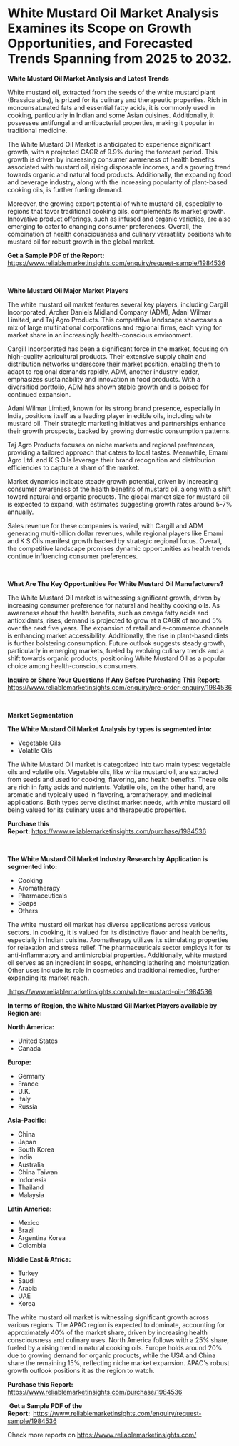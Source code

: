 <p><h1>White Mustard Oil Market Analysis Examines its Scope on Growth Opportunities, and Forecasted Trends Spanning from 2025 to 2032.</h1></p><p><strong>White Mustard Oil Market Analysis and Latest Trends</strong></p>
<p><p>White mustard oil, extracted from the seeds of the white mustard plant (Brassica alba), is prized for its culinary and therapeutic properties. Rich in monounsaturated fats and essential fatty acids, it is commonly used in cooking, particularly in Indian and some Asian cuisines. Additionally, it possesses antifungal and antibacterial properties, making it popular in traditional medicine.</p><p>The White Mustard Oil Market is anticipated to experience significant growth, with a projected CAGR of 9.9% during the forecast period. This growth is driven by increasing consumer awareness of health benefits associated with mustard oil, rising disposable incomes, and a growing trend towards organic and natural food products. Additionally, the expanding food and beverage industry, along with the increasing popularity of plant-based cooking oils, is further fueling demand.</p><p>Moreover, the growing export potential of white mustard oil, especially to regions that favor traditional cooking oils, complements its market growth. Innovative product offerings, such as infused and organic varieties, are also emerging to cater to changing consumer preferences. Overall, the combination of health consciousness and culinary versatility positions white mustard oil for robust growth in the global market.</p></p>
<p><strong>Get a Sample PDF of the Report:&nbsp;</strong> <a href="https://www.reliablemarketinsights.com/enquiry/request-sample/1984536?utm_campaign=2262&utm_medium=2&utm_source=Github&utm_content=ia&utm_term=30012025&utm_id=white-mustard-oil">https://www.reliablemarketinsights.com/enquiry/request-sample/1984536</a></p>
<p>&nbsp;</p>
<p><strong>White Mustard Oil Major Market Players</strong></p>
<p><p>The white mustard oil market features several key players, including Cargill Incorporated, Archer Daniels Midland Company (ADM), Adani Wilmar Limited, and Taj Agro Products. This competitive landscape showcases a mix of large multinational corporations and regional firms, each vying for market share in an increasingly health-conscious environment.</p><p>Cargill Incorporated has been a significant force in the market, focusing on high-quality agricultural products. Their extensive supply chain and distribution networks underscore their market position, enabling them to adapt to regional demands rapidly. ADM, another industry leader, emphasizes sustainability and innovation in food products. With a diversified portfolio, ADM has shown stable growth and is poised for continued expansion.</p><p>Adani Wilmar Limited, known for its strong brand presence, especially in India, positions itself as a leading player in edible oils, including white mustard oil. Their strategic marketing initiatives and partnerships enhance their growth prospects, backed by growing domestic consumption patterns.</p><p>Taj Agro Products focuses on niche markets and regional preferences, providing a tailored approach that caters to local tastes. Meanwhile, Emami Agro Ltd. and K S Oils leverage their brand recognition and distribution efficiencies to capture a share of the market.</p><p>Market dynamics indicate steady growth potential, driven by increasing consumer awareness of the health benefits of mustard oil, along with a shift toward natural and organic products. The global market size for mustard oil is expected to expand, with estimates suggesting growth rates around 5-7% annually.</p><p>Sales revenue for these companies is varied, with Cargill and ADM generating multi-billion dollar revenues, while regional players like Emami and K S Oils manifest growth backed by strategic regional focus. Overall, the competitive landscape promises dynamic opportunities as health trends continue influencing consumer preferences.</p></p>
<p>&nbsp;</p>
<p><strong>What Are The Key Opportunities For White Mustard Oil Manufacturers?</strong></p>
<p><p>The White Mustard Oil market is witnessing significant growth, driven by increasing consumer preference for natural and healthy cooking oils. As awareness about the health benefits, such as omega fatty acids and antioxidants, rises, demand is projected to grow at a CAGR of around 5% over the next five years. The expansion of retail and e-commerce channels is enhancing market accessibility. Additionally, the rise in plant-based diets is further bolstering consumption. Future outlook suggests steady growth, particularly in emerging markets, fueled by evolving culinary trends and a shift towards organic products, positioning White Mustard Oil as a popular choice among health-conscious consumers.</p></p>
<p><strong>Inquire or Share Your Questions If Any Before Purchasing This Report:</strong> <a href="https://www.reliablemarketinsights.com/enquiry/pre-order-enquiry/1984536?utm_campaign=2262&utm_medium=2&utm_source=Github&utm_content=ia&utm_term=30012025&utm_id=white-mustard-oil">https://www.reliablemarketinsights.com/enquiry/pre-order-enquiry/1984536</a></p>
<p>&nbsp;</p>
<p><strong>Market Segmentation</strong></p>
<p><strong>The White Mustard Oil Market Analysis by types is segmented into:</strong></p>
<p><ul><li>Vegetable Oils</li><li>Volatile Oils</li></ul></p>
<p><p>The White Mustard Oil market is categorized into two main types: vegetable oils and volatile oils. Vegetable oils, like white mustard oil, are extracted from seeds and used for cooking, flavoring, and health benefits. These oils are rich in fatty acids and nutrients. Volatile oils, on the other hand, are aromatic and typically used in flavoring, aromatherapy, and medicinal applications. Both types serve distinct market needs, with white mustard oil being valued for its culinary uses and therapeutic properties.</p></p>
<p><strong>Purchase this Report:&nbsp;</strong><a href="https://www.reliablemarketinsights.com/purchase/1984536?utm_campaign=2262&utm_medium=2&utm_source=Github&utm_content=ia&utm_term=30012025&utm_id=white-mustard-oil">https://www.reliablemarketinsights.com/purchase/1984536</a></p>
<p>&nbsp;</p>
<p><strong>The White Mustard Oil Market Industry Research by Application is segmented into:</strong></p>
<p><ul><li>Cooking</li><li>Aromatherapy</li><li>Pharmaceuticals</li><li>Soaps</li><li>Others</li></ul></p>
<p><p>The white mustard oil market has diverse applications across various sectors. In cooking, it is valued for its distinctive flavor and health benefits, especially in Indian cuisine. Aromatherapy utilizes its stimulating properties for relaxation and stress relief. The pharmaceuticals sector employs it for its anti-inflammatory and antimicrobial properties. Additionally, white mustard oil serves as an ingredient in soaps, enhancing lathering and moisturization. Other uses include its role in cosmetics and traditional remedies, further expanding its market reach.</p></p>
<p><a href="https://www.reliablemarketinsights.com/white-mustard-oil-r1984536?utm_campaign=2262&utm_medium=2&utm_source=Github&utm_content=ia&utm_term=30012025&utm_id=white-mustard-oil">&nbsp;https://www.reliablemarketinsights.com/white-mustard-oil-r1984536</a></p>
<p><strong>In terms of Region, the White Mustard Oil Market Players available by Region are:</strong></p>
<p>
    <p> <strong> North America: </strong>
        <ul>
            <li>United States</li>
            <li>Canada</li>
        </ul>
        </p> 
    <p> <strong> Europe: </strong>
        <ul>
            <li>Germany</li>
            <li>France</li>
            <li>U.K.</li>
            <li>Italy</li>
            <li>Russia</li>
        </ul>
        </p> 
    <p> <strong> Asia-Pacific: </strong>
        <ul>
            <li>China</li>
            <li>Japan</li>
            <li>South Korea</li>
            <li>India</li>
            <li>Australia</li>
            <li>China Taiwan</li>
            <li>Indonesia</li>
            <li>Thailand</li>
            <li>Malaysia</li>
        </ul>
        </p> 
    <p> <strong> Latin America: </strong>
        <ul>
            <li>Mexico</li>
            <li>Brazil</li>
            <li>Argentina Korea</li>
            <li>Colombia</li>
        </ul>
        </p> 
    <p> <strong> Middle East & Africa: </strong>
        <ul>
            <li>Turkey</li>
            <li>Saudi</li>
            <li>Arabia</li>
            <li>UAE</li>
            <li>Korea</li>
        </ul>
    </p>
    </p>
<p><p>The white mustard oil market is witnessing significant growth across various regions. The APAC region is expected to dominate, accounting for approximately 40% of the market share, driven by increasing health consciousness and culinary uses. North America follows with a 25% share, fueled by a rising trend in natural cooking oils. Europe holds around 20% due to growing demand for organic products, while the USA and China share the remaining 15%, reflecting niche market expansion. APAC's robust growth outlook positions it as the region to watch.</p></p>
<p><strong>Purchase this Report: </strong><a href="https://www.reliablemarketinsights.com/purchase/1984536?utm_campaign=2262&utm_medium=2&utm_source=Github&utm_content=ia&utm_term=30012025&utm_id=white-mustard-oil">https://www.reliablemarketinsights.com/purchase/1984536</a></p>
<p>&nbsp;<strong>Get a Sample PDF of the Report:&nbsp;&nbsp;</strong><a href="https://www.reliablemarketinsights.com/enquiry/request-sample/1984536?utm_campaign=2262&utm_medium=2&utm_source=Github&utm_content=ia&utm_term=30012025&utm_id=white-mustard-oil">https://www.reliablemarketinsights.com/enquiry/request-sample/1984536</a></p>
<p><strong></strong></p>
<p>Check more reports on <a href="https://www.reliablemarketinsights.com/?utm_campaign=2262&utm_medium=2&utm_source=Github&utm_content=ia&utm_term=30012025&utm_id=white-mustard-oil">https://www.reliablemarketinsights.com/</a></p>